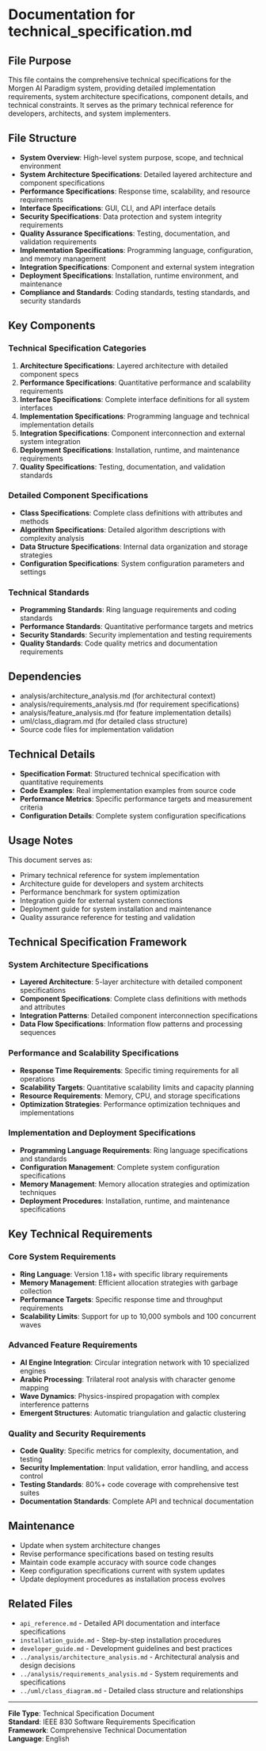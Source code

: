 # Documentation for technical_specification.md

## File Purpose
This file contains the comprehensive technical specifications for the Morgen AI Paradigm system, providing detailed implementation requirements, system architecture specifications, component details, and technical constraints. It serves as the primary technical reference for developers, architects, and system implementers.

## File Structure
- **System Overview**: High-level system purpose, scope, and technical environment
- **System Architecture Specifications**: Detailed layered architecture and component specifications
- **Performance Specifications**: Response time, scalability, and resource requirements
- **Interface Specifications**: GUI, CLI, and API interface details
- **Security Specifications**: Data protection and system integrity requirements
- **Quality Assurance Specifications**: Testing, documentation, and validation requirements
- **Implementation Specifications**: Programming language, configuration, and memory management
- **Integration Specifications**: Component and external system integration
- **Deployment Specifications**: Installation, runtime environment, and maintenance
- **Compliance and Standards**: Coding standards, testing standards, and security standards

## Key Components

### Technical Specification Categories
1. **Architecture Specifications**: Layered architecture with detailed component specs
2. **Performance Specifications**: Quantitative performance and scalability requirements
3. **Interface Specifications**: Complete interface definitions for all system interfaces
4. **Implementation Specifications**: Programming language and technical implementation details
5. **Integration Specifications**: Component interconnection and external system integration
6. **Deployment Specifications**: Installation, runtime, and maintenance requirements
7. **Quality Specifications**: Testing, documentation, and validation standards

### Detailed Component Specifications
- **Class Specifications**: Complete class definitions with attributes and methods
- **Algorithm Specifications**: Detailed algorithm descriptions with complexity analysis
- **Data Structure Specifications**: Internal data organization and storage strategies
- **Configuration Specifications**: System configuration parameters and settings

### Technical Standards
- **Programming Standards**: Ring language requirements and coding standards
- **Performance Standards**: Quantitative performance targets and metrics
- **Security Standards**: Security implementation and testing requirements
- **Quality Standards**: Code quality metrics and documentation requirements

## Dependencies
- analysis/architecture_analysis.md (for architectural context)
- analysis/requirements_analysis.md (for requirement specifications)
- analysis/feature_analysis.md (for feature implementation details)
- uml/class_diagram.md (for detailed class structure)
- Source code files for implementation validation

## Technical Details
- **Specification Format**: Structured technical specification with quantitative requirements
- **Code Examples**: Real implementation examples from source code
- **Performance Metrics**: Specific performance targets and measurement criteria
- **Configuration Details**: Complete system configuration specifications

## Usage Notes
This document serves as:
- Primary technical reference for system implementation
- Architecture guide for developers and system architects
- Performance benchmark for system optimization
- Integration guide for external system connections
- Deployment guide for system installation and maintenance
- Quality assurance reference for testing and validation

## Technical Specification Framework

### System Architecture Specifications
- **Layered Architecture**: 5-layer architecture with detailed component specifications
- **Component Specifications**: Complete class definitions with methods and attributes
- **Integration Patterns**: Detailed component interconnection specifications
- **Data Flow Specifications**: Information flow patterns and processing sequences

### Performance and Scalability Specifications
- **Response Time Requirements**: Specific timing requirements for all operations
- **Scalability Targets**: Quantitative scalability limits and capacity planning
- **Resource Requirements**: Memory, CPU, and storage specifications
- **Optimization Strategies**: Performance optimization techniques and implementations

### Implementation and Deployment Specifications
- **Programming Language Requirements**: Ring language specifications and standards
- **Configuration Management**: Complete system configuration specifications
- **Memory Management**: Memory allocation strategies and optimization techniques
- **Deployment Procedures**: Installation, runtime, and maintenance specifications

## Key Technical Requirements

### Core System Requirements
- **Ring Language**: Version 1.18+ with specific library requirements
- **Memory Management**: Efficient allocation strategies with garbage collection
- **Performance Targets**: Specific response time and throughput requirements
- **Scalability Limits**: Support for up to 10,000 symbols and 100 concurrent waves

### Advanced Feature Requirements
- **AI Engine Integration**: Circular integration network with 10 specialized engines
- **Arabic Processing**: Trilateral root analysis with character genome mapping
- **Wave Dynamics**: Physics-inspired propagation with complex interference patterns
- **Emergent Structures**: Automatic triangulation and galactic clustering

### Quality and Security Requirements
- **Code Quality**: Specific metrics for complexity, documentation, and testing
- **Security Implementation**: Input validation, error handling, and access control
- **Testing Standards**: 80%+ code coverage with comprehensive test suites
- **Documentation Standards**: Complete API and technical documentation

## Maintenance
- Update when system architecture changes
- Revise performance specifications based on testing results
- Maintain code example accuracy with source code changes
- Keep configuration specifications current with system updates
- Update deployment procedures as installation process evolves

## Related Files
- `api_reference.md` - Detailed API documentation and interface specifications
- `installation_guide.md` - Step-by-step installation procedures
- `developer_guide.md` - Development guidelines and best practices
- `../analysis/architecture_analysis.md` - Architectural analysis and design decisions
- `../analysis/requirements_analysis.md` - System requirements and specifications
- `../uml/class_diagram.md` - Detailed class structure and relationships

---
**File Type**: Technical Specification Document  
**Standard**: IEEE 830 Software Requirements Specification  
**Framework**: Comprehensive Technical Documentation  
**Language**: English

